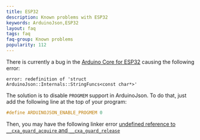 ```yaml
---
title: ESP32
description: Known problems with ESP32
keywords: ArduinoJson,ESP32
layout: faq
tags: faq
faq-group: Known problems
popularity: 112
---
```


There is currently a bug in the [Arduino Core for ESP32](https://github.com/espressif/arduino-esp32) causing the following error:

```
error: redefinition of 'struct ArduinoJson::Internals::StringFuncs<const char*>'
```

The solution is to disable `PROGMEM` support in ArduinoJson.
To do that, just add the following line at the top of your program:

```c++
#define ARDUINOJSON_ENABLE_PROGMEM 0
```

Then, you may have the following linker error [undefined reference to `__cxa_guard_acquire` and `__cxa_guard_release`]({{site.baseurl}}/faq/error-undefined-reference-to-cxaguardacquire-and-cxaguardrelease/)
